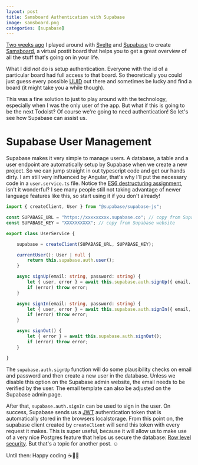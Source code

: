 ```yaml
---
layout: post
title: Samsboard Authentication with Supabase
image: samsboard.png
categories: [supabase]
---
```


[Two weeks ago](https://patricsteiner.github.io/getting-organized-with-svelte-and-supabase/) I played around with [Svelte](https://Svelte.dev/) and [Supabase](https://supabase.io/) to create [Samsboard](https://samsboard.vercel.app), a virtual postit board that helps you to get a great overview of all the stuff that's going on in your life.

What I did _not_ do is setup authentication. Everyone with the id of a particular board had full access to that board. So theoretically you could just guess every possible [UUID](https://en.wikipedia.org/wiki/Universally_unique_identifier) out there and sometimes be lucky and find a board (it might take you a while though).

This was a fine solution to just to play around with the technology, especially when I was the only user of the app. But what if this is going to be the next Todoist? Of course we're going to need authentication! So let's see how Supabase can assist us.

# Supabase User Management
Supabase makes it very simple to manage users. A database, a table and a user endpoint are automatically setup by Supabase when we create a new project. 
So we can jump straight in out typescript code and get our hands dirty. I am still very influenced by Angular, that's why I'll put the necessary code in a `user.service.ts` file.
Notice the [ES6 destructuring assignment](https://developer.mozilla.org/en-US/docs/Web/JavaScript/Reference/Operators/Destructuring_assignment), isn't it wonderful? I see many people still not taking advantage of newer language features like this, so start using it if you don't already!

```typescript
import { createClient, User } from "@supabase/supabase-js";

const SUPABASE_URL = "https://xxxxxxxxx.supabase.co"; // copy from Supabase website
const SUPABASE_KEY = "XXXXXXXXXX"; // copy from Supabase website

export class UserService {

    supabase = createClient(SUPABASE_URL, SUPABASE_KEY);

    currentUser(): User | null {
        return this.supabase.auth.user();
    }

    async signUp(email: string, password: string) {
        let { user, error } = await this.supabase.auth.signUp({ email, password });
        if (error) throw error;
    }

    async signIn(email: string, password: string) {
        let { user, error } = await this.supabase.auth.signIn({ email, password });
        if (error) throw error;
    }

    async signOut() {
        let { error } = await this.supabase.auth.signOut();
        if (error) throw error;
    }

}
```

The `supabase.auth.signUp` function will do some plausibility checks on email and password and then create a new user in the database. Unless we disable this option on the Supabase admin website, the email needs to be verified by the user. The email template can also be adjusted on the Supabase admin page. 

After that, `supabase.auth.signIn` can be used to sign in the user. On success, Supabase sends us a [JWT](https://en.wikipedia.org/wiki/JSON_Web_Token) authentication token that is automatically stored in the browsers localstorage.
From this point on, the supabase client created by `createClient` will send this token with every request it makes.
This is super useful, because it will allow us to make use of a very nice Postgres feature that helps us secure the database: [Row level security](https://www.postgresql.org/docs/9.5/ddl-rowsecurity.html). But that's a topic for another post. ☺

Until then: Happy coding ☕👨‍💻

